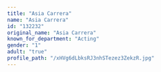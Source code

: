 ```yaml
---
title: "Asia Carrera"
name: "Asia Carrera"
id: "132232"
original_name: "Asia Carrera"
known_for_department: "Acting"
gender: "1"
adult: "true"
profile_path: "/xHVg6dLbksRJ3nhSTezez3ZekzR.jpg"
---
```

